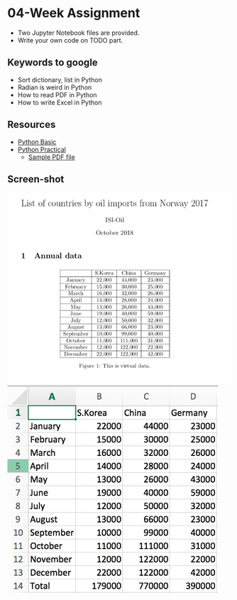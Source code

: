 # 04-Week Assignment
  * Two Jupyter Notebook files are provided.
  * Write your own code on TODO part.
## Keywords to google
  * Sort dictionary, list in Python
  * Radian is weird in Python
  * How to read PDF in Python
  * How to write Excel in Python

## Resources
  * [Python Basic](python-basic.ipynb)
  * [Python Practical](python-practical.ipynb)
      * [Sample PDF file](sample_pdf.pdf)

## Screen-shot
  ![screenshot](sample-image-1.png)
  ![screenshot](sample-image-2.png)
